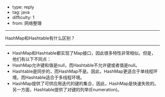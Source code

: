 - type: reply
- tag: java
- difficulty:  1
- from: 网络整理

--------

HashMap和Hashtable有什么区别？

---------

  * HashMap和Hashtable都实现了Map接口，因此很多特性非常相似。但是，他们有以下不同点：
  * HashMap允许键和值是null，而Hashtable不允许键或者值是null。
  * Hashtable是同步的，而HashMap不是。因此，HashMap更适合于单线程环境，而Hashtable适合于多线程环境。
  * HashMap提供了可供应用迭代的键的集合，因此，HashMap是快速失败的。另一方面，Hashtable提供了对键的列举(Enumeration)。

